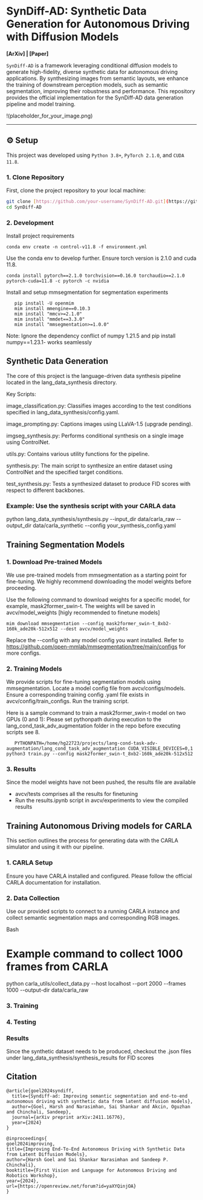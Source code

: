 
# SynDiff-AD: Synthetic Data Generation for Autonomous Driving with Diffusion Models

**[ArXiv] | [Paper]**


`SynDiff-AD` is a framework leveraging conditional diffusion models to generate high-fidelity, diverse synthetic data for autonomous driving applications. By synthesizing images from semantic layouts, we enhance the training of downstream perception models, such as semantic segmentation, improving their robustness and performance. This repository provides the official implementation for the SynDiff-AD data generation pipeline and model training.

!(placeholder_for_your_image.png)

---

## ⚙️ Setup

This project was developed using `Python 3.8+`, `PyTorch 2.1.0`, and `CUDA 11.8`.

### 1. Clone Repository
First, clone the project repository to your local machine:
```bash
git clone [https://github.com/your-username/SynDiff-AD.git](https://github.com/your-username/SynDiff-AD.git)
cd SynDiff-AD
```



### 2. Development
Install project requirements
```
conda env create -n control-v11.8 -f environment.yml
```

Use the conda env to develop further. Ensure torch version is 2.1.0 and cuda 11.8.

```
conda install pytorch==2.1.0 torchvision==0.16.0 torchaudio==2.1.0 pytorch-cuda=11.8 -c pytorch -c nvidia
```

Install and setup mmsegmentation for segmentation experiments

```
   pip install -U openmim
   mim install mmengine==0.10.3
   mim install "mmcv>=2.1.0"
   mim install "mmdet==3.3.0"
   mim install "mmsegmentation>=1.0.0"

```
Note: Ignore the dependency conflict of numpy 1.21.5 and pip install numpy==1.23.1- works seamlessly


## Synthetic Data Generation

The core of this project is the language-driven data synthesis pipeline located in the lang_data_synthesis directory.

Key Scripts:

image_classification.py: Classifies images according to the test conditions specified in lang_data_synthesis/config.yaml.

image_prompting.py: Captions images using LLaVA-1.5 (upgrade pending).

imgseg_synthesis.py: Performs conditional synthesis on a single image using ControlNet.

utils.py: Contains various utility functions for the pipeline.

synthesis.py: The main script to synthesize an entire dataset using ControlNet and the specified target conditions.

test_synthesis.py: Tests a synthesized dataset to produce FID scores with respect to different backbones.

### Example: Use the synthesis script with your CARLA data
python lang_data_synthesis/synthesis.py --input_dir data/carla_raw --output_dir data/carla_synthetic --config your_synthesis_config.yaml


## Training Segmentation Models

### 1. Download Pre-trained Models
We use pre-trained models from mmsegmentation as a starting point for fine-tuning. We highly recommend downloading the model weights before proceeding.

Use the following command to download weights for a specific model, for example, mask2former_swin-t. The weights will be saved in avcv/model_weights [higly recommended to finetune models]

```
mim download mmsegmentation --config mask2former_swin-t_8xb2-160k_ade20k-512x512 --dest avcv/model_weights
```
Replace the  --config with any model config you want installed. Refer to https://github.com/open-mmlab/mmsegmentation/tree/main/configs for more configs.

### 2. Training Models

We provide scripts for fine-tuning segmentation models using mmsegmentation.
Locate a model config file from avcv/configs/models.
Ensure a corresponding training config .yaml file exists in avcv/config/train_configs.
Run the training script.

Here is a sample command to train a mask2former_swin-t model on two GPUs (0 and 1):
Please set pythonpath during execution to the lang_cond_task_adv_augmentation folder in the repo before executing scripts see 8.

```
   PYTHONPATH=/home/hg22723/projects/lang-cond-task-adv-augmentation/lang_cond_task_adv_augmentation CUDA_VISIBLE_DEVICES=0,1 python3 train.py --config mask2former_swin-t_8xb2-160k_ade20k-512x512 
```

### 3. Results

Since the model weights have not been pushed, the results file are available
  -  avcv/tests comprises all the results for finetuning
  -  Run the results.ipynb script in avcv/experiments to view the compiled results



## Training Autonomous Driving models for CARLA

This section outlines the process for generating data with the CARLA simulator and using it with our pipeline.


### 1. CARLA Setup
Ensure you have CARLA installed and configured. Please follow the official CARLA documentation for installation.

### 2. Data Collection
Use our provided scripts to connect to a running CARLA instance and collect semantic segmentation maps and corresponding RGB images.

Bash

# Example command to collect 1000 frames from CARLA
python carla_utils/collect_data.py --host localhost --port 2000 --frames 1000 --output-dir data/carla_raw

### 3. Training

### 4. Testing



### Results

Since the synthetic dataset needs to be produced, checkout the .json files under lang_data_synthesis/synthesis_results for FID scores

## Citation

```
@article{goel2024syndiff,
  title={Syndiff-ad: Improving semantic segmentation and end-to-end autonomous driving with synthetic data from latent diffusion models},
  author={Goel, Harsh and Narasimhan, Sai Shankar and Akcin, Oguzhan and Chinchali, Sandeep},
  journal={arXiv preprint arXiv:2411.16776},
  year={2024}
}
```
```
@inproceedings{
goel2024improving,
title={Improving End-To-End Autonomous Driving with Synthetic Data from Latent Diffusion Models},
author={Harsh Goel and Sai Shankar Narasimhan and Sandeep P. Chinchali},
booktitle={First Vision and Language for Autonomous Driving and Robotics Workshop},
year={2024},
url={https://openreview.net/forum?id=yaXYQinjOA}
}
```

 
